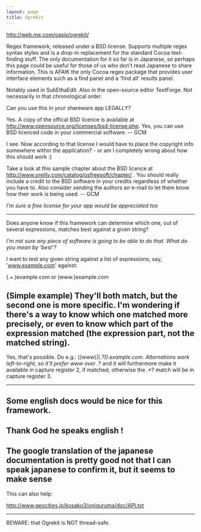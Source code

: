 ```yaml
---
layout: page
title: OgreKit
---
```




http://web.me.com/oasis/ogrekit/

Regex framework, released under a BSD license. Supports multiple regex syntax styles and is a drop-in replacement for the standard Cocoa text-finding stuff. The only documentation for it so far is in Japanese, so perhaps this page could be useful for those of us who don't read Japanese to share information. This is AFAIK the only Cocoa regex package that provides user interface elements such as a find panel and a 'find all' results panel.

Notably used in SubEthaEdit. Also in the open-source editor TextForge. Not necessarily in that chronological order.

Can you use this in your shareware app LEGALLY?

Yes. A copy of the offical BSD licence is available at http://www.opensource.org/licenses/bsd-license.php. Yes, you can use BSD licenced code in your commercial software. -- GCM

I see.  Now according to that license I would have to place the copyright info somewhere within the application? - or am I completely wrong about how this should work :)

Take a look at this sample chapter about the BSD licence at http://www.oreilly.com/catalog/osfreesoft/chapter/ . You should really include a credit to the BSD software in your credits regardless of whether you have to. Also consider sending the authors an e-mail to let them know how their work is being used. -- GCM

*I'm sure a free license for your app would be appreciated too*

----

Does anyone know if this framework can determine which one, out of several expressions, matches best against a given string?

*I'm not sure any piece of software is going to be able to do that. What do you mean by 'best'?*

I want to test any given string against a list of expressions; say, 'www.example.com' against:

(.+\.)example.com 
or 
(www\.)example.com

(Simple example) They'll both match, but the second one is more specific. I'm wondering if there's a way to know which one matched more precisely, or even to know which part of the expression matched (the expression part, not the matched string).
----
Yes, that's possible. Do e.g.:     ((www)|(.*?))\.example.com. Alternations work left-to-right, so it'll prefer     www over     .*? and it will furthermore make it available in capture register 2, if matched, otherwise the     .*? match will be in capture register 3.

----

Some english docs would be nice for this framework.
----

Thank God he speaks english !
----

The google translation of the japanese documentation is pretty good not that I can speak japanese to confirm it, but it seems to make sense
----

This can also help:

http://www.geocities.jp/kosako3/oniguruma/doc/API.txt

----

BEWARE: that Ogrekit is NOT thread-safe.

